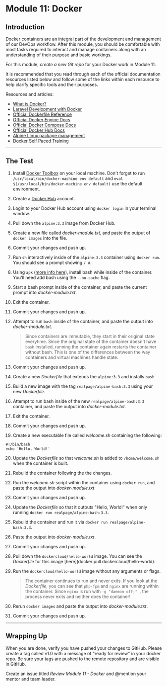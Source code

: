# Module 11: Docker

## Introduction
Docker containers are an integral part of the development and management of our DevOps workflow. After this module, you should be comfortable with most tasks required to interact and manage containers along with an understanding of their purpose and basic workings.

For this module, *create a new Git repo* for your Docker work in Module 11.

It is recommended that you read through each of the official documentation resources listed below and follow some of the links within each resource to help clarify specific tools and their purposes.

Resources and articles:
- [What is Docker?](https://www.docker.com/what-docker)
- [Laravel Development with Docker](https://kyleferg.com/laravel-development-with-docker/)
- [Official Dockerfile Reference](https://docs.docker.com/engine/reference/builder/)
- [Official Docker Engine Docs](https://docs.docker.com/engine/understanding-docker/)
- [Official Docker Compose Docs](https://docs.docker.com/compose/overview/)
- [Official Docker Hub Docs](https://docs.docker.com/docker-hub/overview/)
- [Alpine Linux package management](http://wiki.alpinelinux.org/wiki/Alpine_Linux_package_management/)
- [Docker Self Paced Training](http://training.docker.com/self-paced-training/)

---

## The Test

1. Install [Docker Toolbox](https://www.docker.com/products/docker-toolbox/) on your local machine. Don't forget to run `/usr/local/bin/docker-machine env default` and `eval $(/usr/local/bin/docker-machine env default)` use the default environment.
2. Create a [Docker Hub](https://hub.docker.com/) account.
3. Login to your Docker Hub account using `docker login` in your terminal window.
4. Pull down the `alpine:3.3` image from Docker Hub.
5. Create a new file called _docker-module.txt_, and paste the output of `docker images` into the file.
6. Commit your changes and push up.
7. Run `sh` interactively inside of the `alpine:3.3` container using `docker run`. You should see a prompt showing `/ #`.
8. Using `apk` ([more info here](http://wiki.alpinelinux.org/wiki/Alpine_Linux_package_management)), install bash while inside of the container. You'll need add bash using the `--no-cache` flag.
9. Start a bash prompt inside of the container, and paste the current prompt into _docker-module.txt_.
10. Exit the container.
11. Commit your changes and push up.
12. Attempt to run `bash` inside of the container, and paste the output into _docker-module.txt_.

    > Since containers are immutable, they start in their original state everytime. Since the original
    state of the container doesn't have `bash` installed, running the container again restarts the container without bash. This is one of the differences between the way containers and virtual
    machines handle state.

13. Commit your changes and push up.
14. Create a new _Dockerfile_ that extends the `alpine:3.3` and installs `bash`.
15. Build a new image with the tag `realpage/alpine-bash:3.3` using your new _Dockerfile_.
16. Attempt to run bash inside of the new `realpage/alpine-bash:3.3` container, and paste the output into _docker-module.txt_.
17. Exit the container.
18. Commit your changes and push up.
19. Create a new executable file called _welcome.sh_ containing the following:
```
#!/bin/bash
echo 'Hello, World!'
```
20. Update the _Dockerfile_ so that _welcome.sh_ is added to `/home/welcome.sh` when the container is built.
21. Rebuild the container following the the changes.
22. Run the _welcome.sh_ script within the container using `docker run`, and paste the output into _docker-module.txt_.
23. Commit your changes and push up.
24. Update the _Dockerfile_ so that it outputs "Hello, World!" when only running `docker run realpage/alpine-bash:3.3`.
25. Rebuild the container and run it via `docker run realpage/alpine-bash:3.3`.
26. Paste the output into _docker-module.txt_.
27. Commit your changes and push up.
28. Pull down the `dockercloud/hello-world` image. You can see the _Dockerfile_ for this image [here](docker pull dockercloud/hello-world).
29. Run the `dockercloud/hello-world` image without any arguments or flags.

    > The container continues to run and never exits. If you look at the _Dockerfile_, you can see that
    `php-fpm` and `nginx` are running within the container. Since `nginx` is run with `-g "daemon off;"
    `, the process never exits and neither does the container!

30. Rerun `docker images` and paste the output into _docker-module.txt_.
31. Commit your changes and push up.

---

## Wrapping Up

When you are done, verify you have pushed your changes to GitHub. Please create a tag called v1.0 with a message of "ready for review" in your docker repo. Be sure your tags are pushed to the remote repository and are visible in GitHub.

Create an issue titled *Review Module 11 - Docker* and @mention your mentor and team leader.

